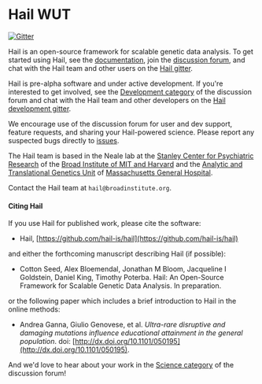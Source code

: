 # Hail WUT

[![Gitter](https://badges.gitter.im/hail-is/hail.svg)](https://gitter.im/hail-is/hail?utm_source=badge&utm_medium=badge&utm_campaign=pr-badge)

Hail is an open-source framework for scalable genetic data analysis. To get started using Hail, see the [documentation](https://hail.is/docs/), join the [discussion forum](http://discuss.hail.is), and chat with the Hail team and other users on the [Hail gitter](https://gitter.im/hail-is/hail).

Hail is pre-alpha software and under active development. If you're interested to get involved, see the [Development category](http://discuss.hail.is/c/development) of the discussion forum and chat with the Hail team and other developers on the [Hail development gitter](https://gitter.im/hail-is/hail-dev).

We encourage use of the discussion forum for user and dev support, feature requests, and sharing your Hail-powered science. Please report any suspected bugs directly to [issues](https://github.com/hail-is/hail/issues).

The Hail team is based in the Neale lab at the [Stanley Center for Psychiatric Research](http://www.broadinstitute.org/scientific-community/science/programs/psychiatric-disease/stanley-center-psychiatric-research/stanle) of the [Broad Institute of MIT and Harvard](http://www.broadinstitute.org) and the [Analytic and Translational Genetics Unit](https://www.atgu.mgh.harvard.edu/) of [Massachusetts General Hospital](http://www.massgeneral.org/).

Contact the Hail team at `hail@broadinstitute.org`.

#### Citing Hail

If you use Hail for published work, please cite the software:

 - Hail, [https://github.com/hail-is/hail](https://github.com/hail-is/hail)

and either the forthcoming manuscript describing Hail (if possible):

 - Cotton Seed, Alex Bloemendal, Jonathan M Bloom, Jacqueline I Goldstein, Daniel King, Timothy Poterba.  Hail: An Open-Source Framework for Scalable Genetic Data Analysis.  In preparation.

or the following paper which includes a brief introduction to Hail in the online methods:

 - Andrea Ganna, Giulio Genovese, et al. _Ultra-rare disruptive and damaging mutations influence educational attainment in the general population_.  doi: [http://dx.doi.org/10.1101/050195](http://dx.doi.org/10.1101/050195).

And we'd love to hear about your work in the [Science category](http://discuss.hail.is/c/science) of the discussion forum!
